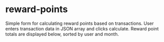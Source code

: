 # reward-points

Simple form for calculating reward points based on transactions.
User enters transaction data in JSON array and clicks calculate.
Reward point totals are displayed below, sorted by user and month.